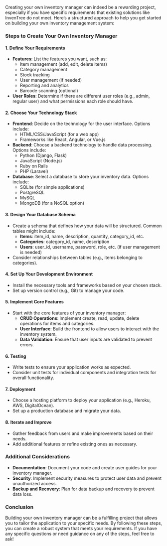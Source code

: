 Creating your own inventory manager can indeed be a rewarding project, especially if you have specific requirements that existing solutions like InvenTree do not meet. Here’s a structured approach to help you get started on building your own inventory management system:

### Steps to Create Your Own Inventory Manager

#### 1. **Define Your Requirements**
   - **Features**: List the features you want, such as:
     - Item management (add, edit, delete items)
     - Category management
     - Stock tracking
     - User management (if needed)
     - Reporting and analytics
     - Barcode scanning (optional)
   - **User Roles**: Determine if there are different user roles (e.g., admin, regular user) and what permissions each role should have.

#### 2. **Choose Your Technology Stack**
   - **Frontend**: Decide on the technology for the user interface. Options include:
     - HTML/CSS/JavaScript (for a web app)
     - Frameworks like React, Angular, or Vue.js
   - **Backend**: Choose a backend technology to handle data processing. Options include:
     - Python (Django, Flask)
     - JavaScript (Node.js)
     - Ruby on Rails
     - PHP (Laravel)
   - **Database**: Select a database to store your inventory data. Options include:
     - SQLite (for simple applications)
     - PostgreSQL
     - MySQL
     - MongoDB (for a NoSQL option)

#### 3. **Design Your Database Schema**
   - Create a schema that defines how your data will be structured. Common tables might include:
     - **Items**: item_id, name, description, quantity, category_id, etc.
     - **Categories**: category_id, name, description
     - **Users**: user_id, username, password, role, etc. (if user management is needed)
   - Consider relationships between tables (e.g., items belonging to categories).

#### 4. **Set Up Your Development Environment**
   - Install the necessary tools and frameworks based on your chosen stack.
   - Set up version control (e.g., Git) to manage your code.

#### 5. **Implement Core Features**
   - Start with the core features of your inventory manager:
     - **CRUD Operations**: Implement create, read, update, delete operations for items and categories.
     - **User Interface**: Build the frontend to allow users to interact with the inventory system.
     - **Data Validation**: Ensure that user inputs are validated to prevent errors.

#### 6. **Testing**
   - Write tests to ensure your application works as expected.
   - Consider unit tests for individual components and integration tests for overall functionality.

#### 7. **Deployment**
   - Choose a hosting platform to deploy your application (e.g., Heroku, AWS, DigitalOcean).
   - Set up a production database and migrate your data.

#### 8. **Iterate and Improve**
   - Gather feedback from users and make improvements based on their needs.
   - Add additional features or refine existing ones as necessary.

### Additional Considerations

- **Documentation**: Document your code and create user guides for your inventory manager.
- **Security**: Implement security measures to protect user data and prevent unauthorized access.
- **Backup and Recovery**: Plan for data backup and recovery to prevent data loss.

### Conclusion

Building your own inventory manager can be a fulfilling project that allows you to tailor the application to your specific needs. By following these steps, you can create a robust system that meets your requirements. If you have any specific questions or need guidance on any of the steps, feel free to ask!
